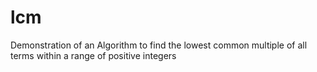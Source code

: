 # lcm
Demonstration of an Algorithm to find the lowest common multiple of all terms within a range of positive integers
